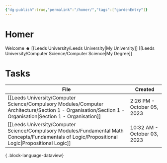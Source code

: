 ```yaml
---
{"dg-publish":true,"permalink":"/homer/","tags":["gardenEntry"]}
---
```


# Homer
Welcome ☻
[[Leeds University/Leeds University\|My University]]
[[Leeds University/Computer Science/Computer Science\|My Degree]]


# Tasks
| File                                                                                                                                                          | Created                     |
| ------------------------------------------------------------------------------------------------------------------------------------------------------------- | --------------------------- |
| [[Leeds University/Computer Science/Compulsory Modules/Computer Architecture/Section 1 - Organisation/Section 1 - Organisation\|Section 1 - Organisation]] | 2:26 PM - October 05, 2023  |
| [[Leeds University/Computer Science/Compulsory Modules/Fundamental Math Concepts/Fundamentals of Logic/Propositional Logic\|Propositional Logic]]          | 10:32 AM - October 03, 2023 |

{ .block-language-dataview}